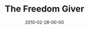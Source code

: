 ---
layout: message
category: message
series: "Free"
title: "The Freedom Giver"
date: 2010-02-28-00-00
message_id: 606
audio: "http://s3.amazonaws.com/crossroadsaudiomessages/Free2.mp3"
audio-duration: "40:29"
program: "http://s3.amazonaws.com/crossroads-media/media/legacy/documents/02_27-28_10Program.pdf"
description: "Brian Tome discusses the Freedom Giver and how he fights for our freedom."
video: "https://s3.amazonaws.com/crossroadsvideomessages/Free2.mp4"
video-duration: "40:29"
video-image: "http://s3.amazonaws.com/crossroads-media/images/legacy/content/Free2-still.jpg"
flag: "N"
---